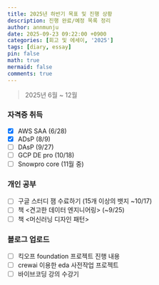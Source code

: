 ```yaml
---
title: 2025년 하반기 목표 및 진행 상황
description: 진행 완료/예정 목록 정리
author: annmunju
date: 2025-09-23 09:22:00 +0900
categories: [회고 및 에세이, '2025']
tags: [diary, essay]
pin: false
math: true
mermaid: false
comments: true
---
```


> 2025년 6월 ~ 12월

### 자격증 취득

- [x] AWS SAA (6/28)
- [x] ADsP (8/9)
- [ ] DAsP (9/27)
- [ ] GCP DE pro (10/18)
- [ ] Snowpro core (11월 중)

### 개인 공부

- [ ] 구글 스터디 잼 수료하기 (15개 이상의 뱃지 ~10/17)
- [ ] 책 <견고한 데이터 엔지니어링> (~9/25)
- [ ] 책 <머신러닝 디자인 패턴>

### 블로그 업로드

- [ ] 킥오프 foundation 프로젝트 진행 내용
- [ ] crewai 이용한 eda 사전작업 프로젝트
- [ ] 바이브코딩 강의 수강기
